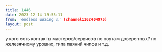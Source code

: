 ```yaml
---
title: 1446
date: 2023-12-14 19:55:11
from: 'endless шизing ⍼' (channel1162404975)
layout: post
---
```


у кого есть контакты мастеров/сервисов по ноутам доверенных? по железячному уровню, типа паяний чипов и т.д.

